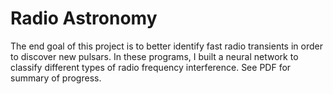 # Radio Astronomy
The end goal of this project is to better identify fast radio transients in order to discover new pulsars. In these programs, I built a neural network to classify different types of radio frequency interference. See PDF for summary of progress.
